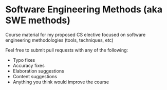 # Software Engineering Methods (aka SWE methods)
Course material for my proposed CS elective focused on software engineering methodologies (tools, techniques, etc)

Feel free to submit pull requests with any of the following:
- Typo fixes
- Accuracy fixes
- Elaboration suggestions
- Content suggestions
- Anything you think would improve the course
